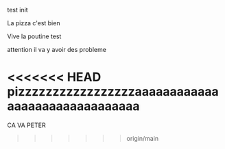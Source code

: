 test init


La pizza c'est bien

Vive la poutine test

attention il va y avoir des probleme 

<<<<<<< HEAD
pizzzzzzzzzzzzzzzzzaaaaaaaaaaaaaaaaaaaaaaaaaaaaaaa
=======
CA VA PETER
>>>>>>> origin/main
